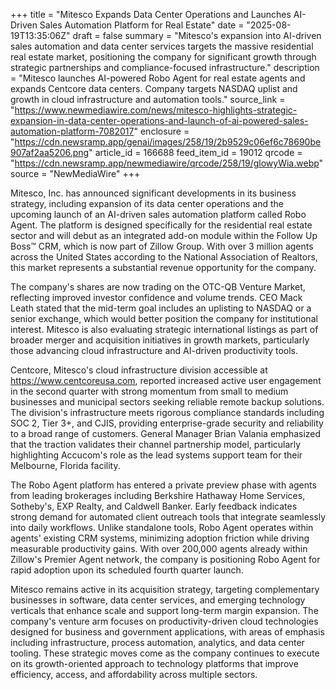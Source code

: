 +++
title = "Mitesco Expands Data Center Operations and Launches AI-Driven Sales Automation Platform for Real Estate"
date = "2025-08-19T13:35:06Z"
draft = false
summary = "Mitesco's expansion into AI-driven sales automation and data center services targets the massive residential real estate market, positioning the company for significant growth through strategic partnerships and compliance-focused infrastructure."
description = "Mitesco launches AI-powered Robo Agent for real estate agents and expands Centcore data centers. Company targets NASDAQ uplist and growth in cloud infrastructure and automation tools."
source_link = "https://www.newmediawire.com/news/mitesco-highlights-strategic-expansion-in-data-center-operations-and-launch-of-ai-powered-sales-automation-platform-7082017"
enclosure = "https://cdn.newsramp.app/genai/images/258/19/2b9529c06ef6c78690be907af2aa5206.png"
article_id = 166688
feed_item_id = 19012
qrcode = "https://cdn.newsramp.app/newmediawire/qrcode/258/19/glowyWia.webp"
source = "NewMediaWire"
+++

<p>Mitesco, Inc. has announced significant developments in its business strategy, including expansion of its data center operations and the upcoming launch of an AI-driven sales automation platform called Robo Agent. The platform is designed specifically for the residential real estate sector and will debut as an integrated add-on module within the Follow Up Boss™ CRM, which is now part of Zillow Group. With over 3 million agents across the United States according to the National Association of Realtors, this market represents a substantial revenue opportunity for the company.</p><p>The company's shares are now trading on the OTC-QB Venture Market, reflecting improved investor confidence and volume trends. CEO Mack Leath stated that the mid-term goal includes an uplisting to NASDAQ or a senior exchange, which would better position the company for institutional interest. Mitesco is also evaluating strategic international listings as part of broader merger and acquisition initiatives in growth markets, particularly those advancing cloud infrastructure and AI-driven productivity tools.</p><p>Centcore, Mitesco's cloud infrastructure division accessible at <a href="https://www.centcoreusa.com" rel="nofollow" target="_blank">https://www.centcoreusa.com</a>, reported increased active user engagement in the second quarter with strong momentum from small to medium businesses and municipal sectors seeking reliable remote backup solutions. The division's infrastructure meets rigorous compliance standards including SOC 2, Tier 3+, and CJIS, providing enterprise-grade security and reliability to a broad range of customers. General Manager Brian Valania emphasized that the traction validates their channel partnership model, particularly highlighting Accucom's role as the lead systems support team for their Melbourne, Florida facility.</p><p>The Robo Agent platform has entered a private preview phase with agents from leading brokerages including Berkshire Hathaway Home Services, Sotheby's, EXP Realty, and Caldwell Banker. Early feedback indicates strong demand for automated client outreach tools that integrate seamlessly into daily workflows. Unlike standalone tools, Robo Agent operates within agents' existing CRM systems, minimizing adoption friction while driving measurable productivity gains. With over 200,000 agents already within Zillow's Premier Agent network, the company is positioning Robo Agent for rapid adoption upon its scheduled fourth quarter launch.</p><p>Mitesco remains active in its acquisition strategy, targeting complementary businesses in software, data center services, and emerging technology verticals that enhance scale and support long-term margin expansion. The company's venture arm focuses on productivity-driven cloud technologies designed for business and government applications, with areas of emphasis including infrastructure, process automation, analytics, and data center tooling. These strategic moves come as the company continues to execute on its growth-oriented approach to technology platforms that improve efficiency, access, and affordability across multiple sectors.</p>